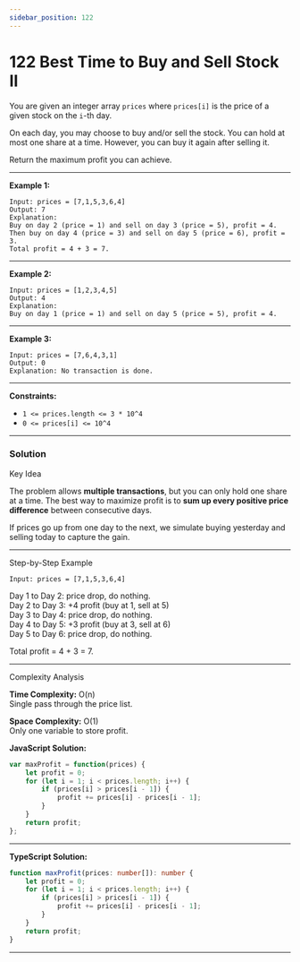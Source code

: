 ```yaml
---
sidebar_position: 122
---
```



# 122 Best Time to Buy and Sell Stock II

You are given an integer array `prices` where `prices[i]` is the price of a given stock on the `i`-th day.

On each day, you may choose to buy and/or sell the stock. You can hold at most one share at a time.
However, you can buy it again after selling it.

Return the maximum profit you can achieve.

---

**Example 1:**
```
Input: prices = [7,1,5,3,6,4]
Output: 7
Explanation: 
Buy on day 2 (price = 1) and sell on day 3 (price = 5), profit = 4.
Then buy on day 4 (price = 3) and sell on day 5 (price = 6), profit = 3.
Total profit = 4 + 3 = 7.
```

---

**Example 2:**
```
Input: prices = [1,2,3,4,5]
Output: 4
Explanation:
Buy on day 1 (price = 1) and sell on day 5 (price = 5), profit = 4.
```

---

**Example 3:**
```
Input: prices = [7,6,4,3,1]
Output: 0
Explanation: No transaction is done.
```

---

**Constraints:**
- `1 <= prices.length <= 3 * 10^4`
- `0 <= prices[i] <= 10^4`

---

### Solution 

Key Idea

The problem allows **multiple transactions**, but you can only hold one share at a time.
The best way to maximize profit is to **sum up every positive price difference** between consecutive days.

If prices go up from one day to the next, we simulate buying yesterday and selling today to capture the gain.

---
Step-by-Step Example

```
Input: prices = [7,1,5,3,6,4]
```

Day 1 to Day 2: price drop, do nothing.  
Day 2 to Day 3: +4 profit (buy at 1, sell at 5)  
Day 3 to Day 4: price drop, do nothing.  
Day 4 to Day 5: +3 profit (buy at 3, sell at 6)  
Day 5 to Day 6: price drop, do nothing.  

Total profit = 4 + 3 = 7.

---

Complexity Analysis

**Time Complexity:** O(n)   
Single pass through the price list.

**Space Complexity:** O(1)   
Only one variable to store profit.


**JavaScript Solution:**
```javascript
var maxProfit = function(prices) {
    let profit = 0;
    for (let i = 1; i < prices.length; i++) {
        if (prices[i] > prices[i - 1]) {
            profit += prices[i] - prices[i - 1];
        }
    }
    return profit;
};
```

---

**TypeScript Solution:**
```typescript
function maxProfit(prices: number[]): number {
    let profit = 0;
    for (let i = 1; i < prices.length; i++) {
        if (prices[i] > prices[i - 1]) {
            profit += prices[i] - prices[i - 1];
        }
    }
    return profit;
}
```

---

